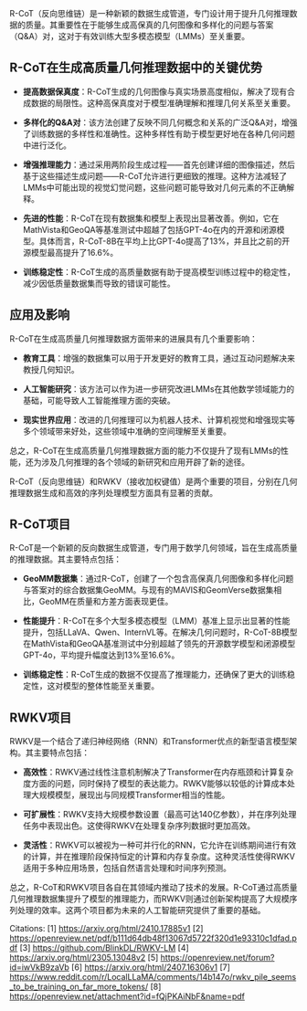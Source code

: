 R-CoT（反向思维链）是一种新颖的数据生成管道，专门设计用于提升几何推理数据的质量。其重要性在于能够生成高保真的几何图像和多样化的问题与答案（Q&A）对，这对于有效训练大型多模态模型（LMMs）至关重要。

## **R-CoT在生成高质量几何推理数据中的关键优势**

- **提高数据保真度**：R-CoT生成的几何图像与真实场景高度相似，解决了现有合成数据的局限性。这种高保真度对于模型准确理解和推理几何关系至关重要。

- **多样化的Q&A对**：该方法创建了反映不同几何概念和关系的广泛Q&A对，增强了训练数据的多样性和准确性。这种多样性有助于模型更好地在各种几何问题中进行泛化。

- **增强推理能力**：通过采用两阶段生成过程——首先创建详细的图像描述，然后基于这些描述生成问题——R-CoT允许进行更细致的推理。这种方法减轻了LMMs中可能出现的视觉幻觉问题，这些问题可能导致对几何元素的不正确解释。

- **先进的性能**：R-CoT在现有数据集和模型上表现出显著改善。例如，它在MathVista和GeoQA等基准测试中超越了包括GPT-4o在内的开源和闭源模型。具体而言，R-CoT-8B在平均上比GPT-4o提高了13%，并且比之前的开源模型最高提升了16.6%。

- **训练稳定性**：R-CoT生成的高质量数据有助于提高模型训练过程中的稳定性，减少因低质量数据集而导致的错误可能性。

## **应用及影响**

R-CoT在生成高质量几何推理数据方面带来的进展具有几个重要影响：

- **教育工具**：增强的数据集可以用于开发更好的教育工具，通过互动问题解决来教授几何知识。

- **人工智能研究**：该方法可以作为进一步研究改进LMMs在其他数学领域能力的基础，可能导致人工智能推理方面的突破。

- **现实世界应用**：改进的几何推理可以为机器人技术、计算机视觉和增强现实等多个领域带来好处，这些领域中准确的空间理解至关重要。

总之，R-CoT在生成高质量几何推理数据方面的能力不仅提升了现有LMMs的性能，还为涉及几何推理的各个领域的新研究和应用开辟了新的途径。



R-CoT（反向思维链）和RWKV（接收加权键值）是两个重要的项目，分别在几何推理数据生成和高效的序列处理模型方面具有显著的贡献。

## **R-CoT项目**

R-CoT是一个新颖的反向数据生成管道，专门用于数学几何领域，旨在生成高质量的推理数据。其主要特点包括：

- **GeoMM数据集**：通过R-CoT，创建了一个包含高保真几何图像和多样化问题与答案对的综合数据集GeoMM。与现有的MAVIS和GeomVerse数据集相比，GeoMM在质量和方差方面表现更佳。

- **性能提升**：R-CoT在多个大型多模态模型（LMM）基准上显示出显著的性能提升，包括LLaVA、Qwen、InternVL等。在解决几何问题时，R-CoT-8B模型在MathVista和GeoQA基准测试中分别超越了领先的开源数学模型和闭源模型GPT-4o，平均提升幅度达到13%至16.6%。

- **训练稳定性**：R-CoT生成的数据不仅提高了推理能力，还确保了更大的训练稳定性，这对模型的整体性能至关重要。

## **RWKV项目**

RWKV是一个结合了递归神经网络（RNN）和Transformer优点的新型语言模型架构。其主要特点包括：

- **高效性**：RWKV通过线性注意机制解决了Transformer在内存瓶颈和计算复杂度方面的问题，同时保持了模型的表达能力。RWKV能够以较低的计算成本处理大规模模型，展现出与同规模Transformer相当的性能。

- **可扩展性**：RWKV支持大规模参数设置（最高可达140亿参数），并在序列处理任务中表现出色。这使得RWKV在处理复杂序列数据时更加高效。

- **灵活性**：RWKV可以被视为一种可并行化的RNN，它允许在训练期间进行有效的计算，并在推理阶段保持恒定的计算和内存复杂度。这种灵活性使得RWKV适用于多种应用场景，包括自然语言处理和时间序列预测。

总之，R-CoT和RWKV项目各自在其领域内推动了技术的发展。R-CoT通过高质量几何推理数据集提升了模型的推理能力，而RWKV则通过创新架构提高了大规模序列处理的效率。这两个项目都为未来的人工智能研究提供了重要的基础。

Citations:
[1] https://arxiv.org/html/2410.17885v1
[2] https://openreview.net/pdf/b111d64db48f13067d5722f320d1e93310c1dfad.pdf
[3] https://github.com/BlinkDL/RWKV-LM
[4] https://arxiv.org/html/2305.13048v2
[5] https://openreview.net/forum?id=iwVkB9zaVb
[6] https://arxiv.org/html/2407.16306v1
[7] https://www.reddit.com/r/LocalLLaMA/comments/14b147o/rwkv_pile_seems_to_be_training_on_far_more_tokens/
[8] https://openreview.net/attachment?id=fQjPKAiNbF&name=pdf



